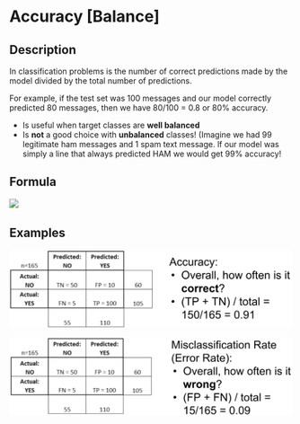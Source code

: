 # Accuracy [Balance]

## Description

In classification problems is the number of correct predictions made by the model divided by the total number of predictions.

For example, if the test set was 100 messages and our model correctly predicted 80 messages, then we have 80/100 = 0.8 or 80% accuracy.

- Is useful when target classes are **well balanced**
- Is **not** a good choice with **unbalanced** classes! (Imagine we had 99 legitimate ham messages and 1 spam text message. lf our model was simply a line that always predicted HAM we would get 99% accuracy!

## Formula

<img src="image1.jpg" style="width:5.17959in" />

## Examples

![](accuracy/image2.jpg)

![](accuracy/image3.jpg)

